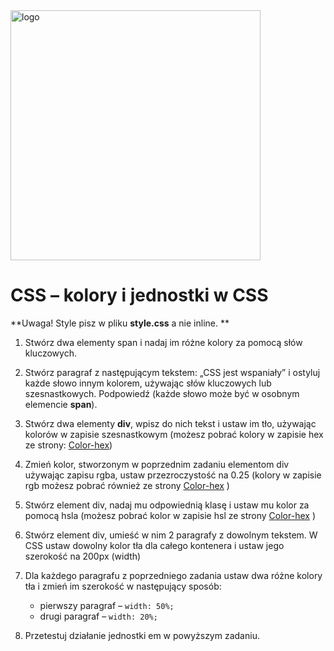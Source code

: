 <img alt="logo" src="http://coderslab.pl/svg/logo-coderslab.svg" width="400">

# CSS &ndash; kolory i jednostki w CSS

**Uwaga! Style pisz w pliku **style.css** a nie inline. **

1. Stwórz dwa elementy span i nadaj im różne kolory za pomocą słów kluczowych.

2. Stwórz paragraf z następującym tekstem: „CSS jest wspaniały” i ostyluj każde słowo innym kolorem, używając słów kluczowych lub szesnastkowych. Podpowiedź (każde słowo może być w osobnym elemencie **span**).

3. Stwórz dwa elementy **div**, wpisz do nich tekst i ustaw im tło, używając kolorów w zapisie szesnastkowym (możesz pobrać kolory w zapisie hex ze strony: [Color-hex](http://www.color-hex.com/))

4. Zmień kolor, stworzonym w poprzednim zadaniu elementom div używając zapisu rgba, ustaw przezroczystość na 0.25 (kolory w zapisie rgb możesz pobrać również ze strony [Color-hex](http://www.color-hex.com/) )

5. Stwórz element div, nadaj mu odpowiednią klasę i ustaw mu kolor za pomocą hsla (możesz pobrać kolor w zapisie hsl ze strony [Color-hex](http://www.color-hex.com/) )

6. Stwórz element div, umieść w nim 2 paragrafy z dowolnym tekstem. W CSS ustaw dowolny kolor tła dla całego kontenera i ustaw jego szerokość na 200px (width)

7. Dla każdego paragrafu z poprzedniego zadania ustaw dwa różne kolory tła i zmień im szerokość w następujący sposób:
	* pierwszy paragraf – ```width: 50%;```
	* drugi paragraf – ```width: 20%;```

8. Przetestuj działanie jednostki em w powyższym zadaniu.
